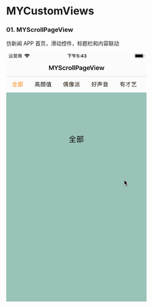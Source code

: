 # MYCustomViews


### 01. MYScrollPageView

仿新闻 APP 首页，滑动控件，标题栏和内容联动

![01.gif](https://github.com/Mayan29/MYCustomViews/blob/master/DATA/01.gif)

